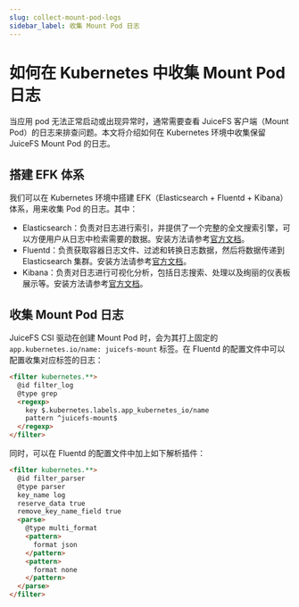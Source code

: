 ```yaml
---
slug: collect-mount-pod-logs
sidebar_label: 收集 Mount Pod 日志
---
```


# 如何在 Kubernetes 中收集 Mount Pod 日志

当应用 pod 无法正常启动或出现异常时，通常需要查看 JuiceFS 客户端（Mount Pod）的日志来排查问题。本文将介绍如何在 Kubernetes 环境中收集保留 JuiceFS Mount Pod 的日志。

## 搭建 EFK 体系

我们可以在 Kubernetes 环境中搭建 EFK（Elasticsearch + Fluentd + Kibana）体系，用来收集 Pod 的日志。其中：

- Elasticsearch：负责对日志进行索引，并提供了一个完整的全文搜索引擎，可以方便用户从日志中检索需要的数据。安装方法请参考[官方文档](https://www.elastic.co/guide/en/elasticsearch/reference/current/install-elasticsearch.html)。
- Fluentd：负责获取容器日志文件、过滤和转换日志数据，然后将数据传递到 Elasticsearch 集群。安装方法请参考[官方文档](https://docs.fluentd.org/installation)。
- Kibana：负责对日志进行可视化分析，包括日志搜索、处理以及绚丽的仪表板展示等。安装方法请参考[官方文档](https://www.elastic.co/guide/en/kibana/current/install.html)。

## 收集 Mount Pod 日志

JuiceFS CSI 驱动在创建 Mount Pod 时，会为其打上固定的 `app.kubernetes.io/name: juicefs-mount` 标签。在 Fluentd 的配置文件中可以配置收集对应标签的日志：

```html
<filter kubernetes.**>
  @id filter_log
  @type grep
  <regexp>
    key $.kubernetes.labels.app_kubernetes_io/name
    pattern ^juicefs-mount$
  </regexp>
</filter>
```

同时，可以在 Fluentd 的配置文件中加上如下解析插件：

```html
<filter kubernetes.**>
  @id filter_parser
  @type parser
  key_name log
  reserve_data true
  remove_key_name_field true
  <parse>
    @type multi_format
    <pattern>
      format json
    </pattern>
    <pattern>
      format none
    </pattern>
  </parse>
</filter>
```
